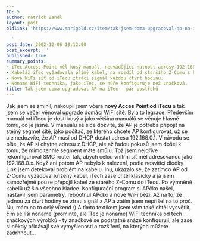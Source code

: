 ```yaml
---
ID: 5
author: Patrick Zandl
layout: post
oldlink: 'https://www.marigold.cz/item/tak-jsem-doma-upgradoval-ap-na-itec-par-postrehu

  '
post_date: 2002-12-06 10:12:00
post_excerpt: ''
published: true
summary_points:
- iTec Access Point měl kusý manuál, neuvádějící nutnost adresy 192.168.0.1.
- Kabeláž iTec vyžadovala přímý kabel, na rozdíl od staršího Z-Comu s kříženým.
- Nová WiFi síť od iTecu ztrácí signál každou čtvrt hodinu.
- Noname WiFi technika, jako iTec, se hůře konfiguruje než značková.
title: Tak jsem doma upgradoval AP na iTec – pár postřehů
---
```


Jak jsem se zmínil, nakoupil jsem včera <STRONG>nový Acces Point od iTecu </STRONG>a tak jsem se večer věnoval upgrade domácí WiFi sítě. Byla to legrace. Především manuál od iTecu je dosti kusý a jako většina manuálů se věnuje hlavně tomu, co je jasné. V manuálu se sice dozvíte, že AP je potřeba připojit na stejný segmet sítě, jako počítač, ze kterého chcete AP konfigurovat, už se ale nedozvíte, že AP musí od DHCP dostat adresu 192.168.0.1. V návodu se píše, že AP si chytne adresu z DHCP, ale až řadou pokusů jsem došel k tomu, že mimo tenhle segment máte smůlu. Tož jsem nejdříve rekonfiguroval SMC router tak, abych celou vnitřní síť měl adresovanou jako 192.168.0.x. Když ani potom AP nebylo k nalezení, podle nesvítící diodky Link jsem detekoval problém na kabelu. Inu, ukázalo se, že zatímco AP od Z-Comu vyžadoval křížený kabel, iTech zase chtěl klasický a já jsem samozřejmě pouze přepojil kabel ze starého Z-Comu do iTecu. Po výmněně kabelů už šlo všechno hladce. Konfigurační program si APčko našel, nastavil jsem parametry, rebootnul APčko a nové WiFi běží. Až na to, že jednou za čtvrt hodiny se ztratí signál z AP a zatím jsem nepřišel na to proč. Nu, mám na to celý víkend :) A tímto textíkem jsem vám také chtěl vysvětlit, čím se liší noname (promiňte, ale iTec je noname) WiFi technika od těch značkových výrobků - ty značkové se podstatně snáze konfigurují, ale zase si někdy přidávají své vymyšlenosti a rozšíření, na kterých můžete zadrhnout...